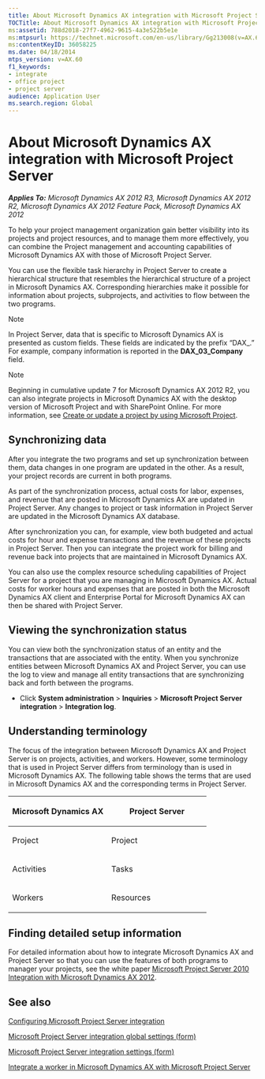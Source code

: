 ```yaml
---
title: About Microsoft Dynamics AX integration with Microsoft Project Server
TOCTitle: About Microsoft Dynamics AX integration with Microsoft Project Server
ms:assetid: 788d2018-27f7-4962-9615-4a3e522b5e1e
ms:mtpsurl: https://technet.microsoft.com/en-us/library/Gg213008(v=AX.60)
ms:contentKeyID: 36058225
ms.date: 04/18/2014
mtps_version: v=AX.60
f1_keywords:
- integrate
- office project
- project server
audience: Application User
ms.search.region: Global
---
```


# About Microsoft Dynamics AX integration with Microsoft Project Server 


_**Applies To:** Microsoft Dynamics AX 2012 R3, Microsoft Dynamics AX 2012 R2, Microsoft Dynamics AX 2012 Feature Pack, Microsoft Dynamics AX 2012_

To help your project management organization gain better visibility into its projects and project resources, and to manage them more effectively, you can combine the Project management and accounting capabilities of Microsoft Dynamics AX with those of Microsoft Project Server.

You can use the flexible task hierarchy in Project Server to create a hierarchical structure that resembles the hierarchical structure of a project in Microsoft Dynamics AX. Corresponding hierarchies make it possible for information about projects, subprojects, and activities to flow between the two programs.


> [!NOTE]
> <P>In Project Server, data that is specific to Microsoft Dynamics AX is presented as custom fields. These fields are indicated by the prefix “DAX_.” For example, company information is reported in the <STRONG>DAX_03_Company</STRONG> field.</P>




> [!NOTE]
> <P>Beginning in cumulative update 7 for Microsoft Dynamics AX 2012 R2, you can also integrate projects in Microsoft Dynamics AX with the desktop version of Microsoft Project and with SharePoint Online. For more information, see <A href="create-or-update-a-project-by-using-microsoft-project.md">Create or update a project by using Microsoft Project</A>.</P>



## Synchronizing data

After you integrate the two programs and set up synchronization between them, data changes in one program are updated in the other. As a result, your project records are current in both programs.

As part of the synchronization process, actual costs for labor, expenses, and revenue that are posted in Microsoft Dynamics AX are updated in Project Server. Any changes to project or task information in Project Server are updated in the Microsoft Dynamics AX database.

After synchronization you can, for example, view both budgeted and actual costs for hour and expense transactions and the revenue of these projects in Project Server. Then you can integrate the project work for billing and revenue back into projects that are maintained in Microsoft Dynamics AX.

You can also use the complex resource scheduling capabilities of Project Server for a project that you are managing in Microsoft Dynamics AX. Actual costs for worker hours and expenses that are posted in both the Microsoft Dynamics AX client and Enterprise Portal for Microsoft Dynamics AX can then be shared with Project Server.

## Viewing the synchronization status

You can view both the synchronization status of an entity and the transactions that are associated with the entity. When you synchronize entities between Microsoft Dynamics AX and Project Server, you can use the log to view and manage all entity transactions that are synchronizing back and forth between the programs.

  - Click **System administration** \> **Inquiries** \> **Microsoft Project Server integration** \> **Integration log**.

## Understanding terminology

The focus of the integration between Microsoft Dynamics AX and Project Server is on projects, activities, and workers. However, some terminology that is used in Project Server differs from terminology than is used in Microsoft Dynamics AX. The following table shows the terms that are used in Microsoft Dynamics AX and the corresponding terms in Project Server.

<table>
<colgroup>
<col style="width: 50%" />
<col style="width: 50%" />
</colgroup>
<thead>
<tr class="header">
<th><p>Microsoft Dynamics AX</p></th>
<th><p>Project Server</p></th>
</tr>
</thead>
<tbody>
<tr class="odd">
<td><p>Project</p></td>
<td><p>Project</p></td>
</tr>
<tr class="even">
<td><p>Activities</p></td>
<td><p>Tasks</p></td>
</tr>
<tr class="odd">
<td><p>Workers</p></td>
<td><p>Resources</p></td>
</tr>
</tbody>
</table>


## Finding detailed setup information

For detailed information about how to integrate Microsoft Dynamics AX and Project Server so that you can use the features of both programs to manager your projects, see the white paper [Microsoft Project Server 2010 Integration with Microsoft Dynamics AX 2012](http://go.microsoft.com/fwlink/?linkid=215155).

## See also

[Configuring Microsoft Project Server integration](configuring-microsoft-project-server-integration.md)

[Microsoft Project Server integration global settings (form)](https://technet.microsoft.com/en-us/library/hh209389\(v=ax.60\))

[Microsoft Project Server integration settings (form)](https://technet.microsoft.com/en-us/library/hh242729\(v=ax.60\))

[Integrate a worker in Microsoft Dynamics AX with Microsoft Project Server](integrate-a-worker-in-microsoft-dynamics-ax-with-microsoft-project-server.md)

  


